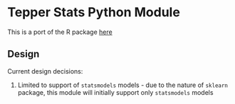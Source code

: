 # Tepper Stats Python Module

This is a port of the R package [here](https://github.com/dnepple/tprstats)

## Design

Current design decisions:
1. Limited to support of `statsmodels` models - due to the nature of `sklearn`
package, this module will initially support only `statsmodels` models
